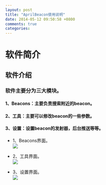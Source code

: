 ```yaml
---
layout: post
title: "AprilBeacon使用说明"
date: 2014-05-12 09:50:58 +0800
comments: true
categories: 
---
```


# 软件简介
## 软件介绍
### 软件主要分为三大模块。 
#### 1、Beacons：主要负责搜索附近的beacon。
#### 2、工具：主要可以修改beacon的一些参数。 
#### 3、设置：设置beacon的发射器，后台推送等等。
- 1、Beacons界面。  
 ![](http://www.markss.cn/images/AprilBeacon/beacons.png)  

- 2、工具界面。  
 ![](http://www.markss.cn/images/AprilBeacon/tools.png)
   
- 3、设置界面。  
 ![](http://www.markss.cn/images/AprilBeacon/tools-devices.png)
  